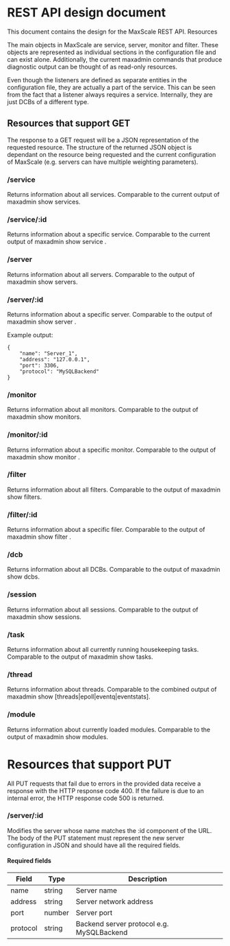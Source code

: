 # REST API design document

This document contains the design for the MaxScale REST API.
Resources

The main objects in MaxScale are service, server, monitor and filter. These objects are represented as individual sections in the configuration file and can exist alone.
Additionally, the current maxadmin commands that produce diagnostic output can be thought of as read-only resources.

Even though the listeners are defined as separate entities in the configuration file, they are actually a part of the service. This can be seen from the fact that a listener always requires a service. Internally, they are just DCBs of a different type.

## Resources that support GET

The response to a GET request will be a JSON representation of the requested resource. The structure of the returned JSON object is dependant on the resource being requested and the current configuration of MaxScale (e.g. servers can have multiple weighting parameters).

### /service

Returns information about all services. Comparable to the current output of maxadmin show services.

### /service/:id

Returns information about a specific service. Comparable to the current output of maxadmin show service <name>.

### /server

Returns information about all servers. Comparable to the output of maxadmin show servers.

### /server/:id

Returns information about a specific server. Comparable to the output of maxadmin show server <name>.

Example output:
```
{
    "name": "Server_1",
    "address": "127.0.0.1",
    "port": 3306,
    "protocol": "MySQLBackend"
}
```


### /monitor

Returns information about all monitors. Comparable to the output of maxadmin show monitors.

### /monitor/:id

Returns information about a specific monitor. Comparable to the output of maxadmin show monitor <name>.

### /filter

Returns information about all filters. Comparable to the output of maxadmin show filters.

### /filter/:id

Returns information about a specific filer. Comparable to the output of maxadmin show filter <name>.

### /dcb

Returns information about all DCBs. Comparable to the output of maxadmin show dcbs.

### /session

Returns information about all sessions. Comparable to the output of maxadmin show sessions.

### /task

Returns information about all currently running housekeeping tasks. Comparable to the output of maxadmin show tasks.

### /thread

Returns information about threads. Comparable to the combined output of maxadmin show [threads|epoll|eventq|eventstats].

### /module

Returns information about currently loaded modules. Comparable to the output of maxadmin show modules.

# Resources that support PUT

All PUT requests that fail due to errors in the provided data receive a response with the HTTP response code 400. If the failure is due to an internal error, the HTTP response code 500 is returned.

### /server/:id

Modifies the server whose name matches the :id component of the URL. The body of the PUT statement must represent the new server configuration in JSON and should have all the required fields.

#### Required fields

|Field|Type|Description|
|-----|----|-----------|
|name|string|Server name|
|address|string|Server network address|
|port|number|Server port
|protocol|string|Backend server protocol e.g. MySQLBackend|
